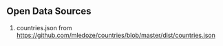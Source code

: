 ## Open Data Sources

1. countries.json from https://github.com/mledoze/countries/blob/master/dist/countries.json
